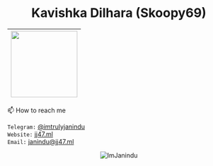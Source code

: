 <p align="center"> <h1 align="center"> Kavishka Dilhara (Skoopy69) </h1> </p>

|<a href="https://t.me/kavishka_dilhara/"><img src="https://telegra.ph/file/cef8f20ec0e84b67fbbbb.jpg" width="150px" height="150px" /></a> |
|:---------------------------------------------------------------------------------------------------------------------------------------:|

📫 How to reach me

`Telegram:` [@imtrulyjanindu](https://t.me/kavishka_dilhara) <br>
`Website:` [jj47.ml](https://jj47.ml) <br> 
`Email:` janindu@jj47.ml <br>

<p align="center">
	<img src=https://github-readme-stats.vercel.app/api?username=imjanindu&show_icons=true&theme=midnight-purple alt=ImJanindu />
</p>
